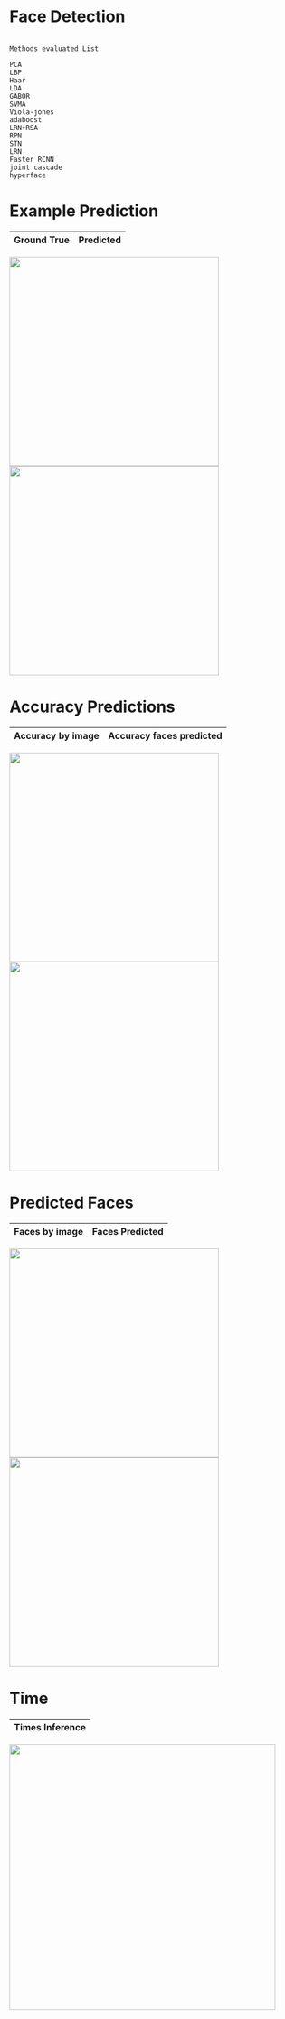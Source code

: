 # Face Detection
 
```

Methods evaluated List

PCA        
LBP        
Haar       
LDA      
GABOR
SVMA
Viola-jones
adaboost
LRN+RSA
RPN
STN
LRN
Faster RCNN
joint cascade
hyperface

```

# Example Prediction


|Ground True|Predicted|
|-----------|---------|

<img src="https://github.com/qwerteleven/face-detection/blob/main/img.jpg" width="370">  <img src="https://github.com/qwerteleven/face-detection/blob/main/t1_output.jpg" width="370"> 




# Accuracy Predictions

|Accuracy by image|Accuracy faces predicted|
|-----------------|------------------------|

<img src="https://github.com/qwerteleven/face-detection/blob/main/grafics/Accuracy_by_image.png" width="370">  <img src="https://github.com/qwerteleven/face-detection/blob/main/grafics/Accuracy_by_image.png" width="370"> 


# Predicted Faces

 
|Faces by image|Faces Predicted|
|--------------|---------------|

<img src="https://github.com/qwerteleven/face-detection/blob/main/grafics/Faces_by_image.png" width="370">  <img src="https://github.com/qwerteleven/face-detection/blob/main/grafics/Faces_predicted.png" width="370"> 
 
   

# Time

|Times Inference|
|---------------|

<img src="https://github.com/qwerteleven/face-detection/blob/main/grafics/Times_inference.png" width="470"> 
 
